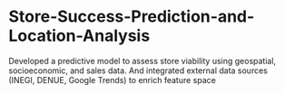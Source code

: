 # Store-Success-Prediction-and-Location-Analysis
Developed a predictive model to assess store viability using geospatial, socioeconomic, and sales data.  And integrated external data sources (INEGI, DENUE, Google Trends) to enrich feature space
